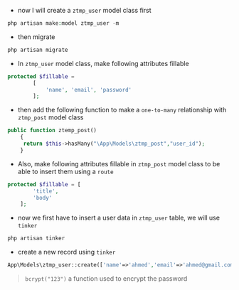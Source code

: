 - now I will create a `ztmp_user` model class first

````php
php artisan make:model ztmp_user -m
````

- then migrate

````php
php artisan migrate
````

- In `ztmp_user` model class, make following attributes fillable

````php
protected $fillable =
        [
            'name', 'email', 'password'
        ];
````

- then add the following function to make a `one-to-many` relationship
  with `ztmp_post` model class

````php
public function ztemp_post()
    {
     return $this->hasMany("\App\Models\ztmp_post","user_id");   
    }
````

- Also, make following attributes fillable in `ztmp_post` model class
  to be able to insert them using a `route`

````php
protected $fillable = [
        'title',
        'body'
    ];
````

- now we first have to insert a user data in `ztmp_user` table, we will use `tinker`

````php
php artisan tinker
````

- create a new record using `tinker`

````php
App\Models\ztmp_user::create(['name'=>'ahmed','email'=>'ahmed@gmail.com','password'=>bcrypt('123')]) 
````

> `bcrypt("123")` a function used to encrypt the password
